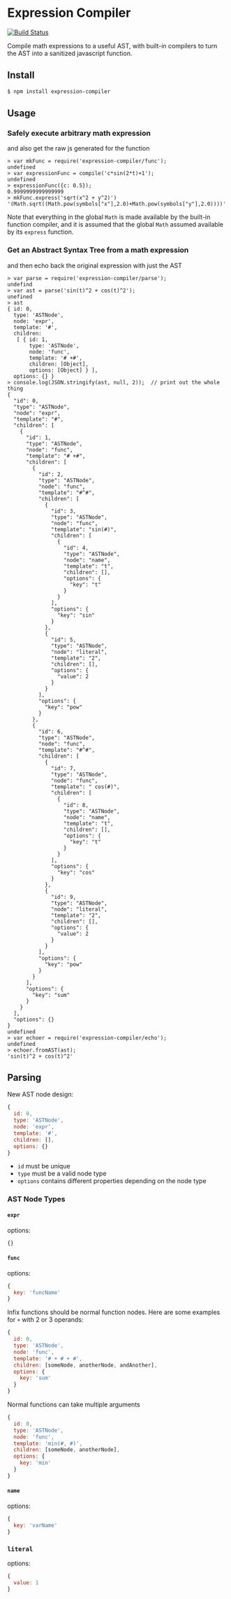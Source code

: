 Expression Compiler
===================

[![Build Status](https://travis-ci.org/uniphil/expression.svg?branch=master)](https://travis-ci.org/uniphil/expression)

Compile math expressions to a useful AST, with built-in compilers to turn the AST into a sanitized javascript function.


Install
-------

```bash
$ npm install expression-compiler
```


Usage
-----

### Safely execute arbitrary math expression

and also get the raw js generated for the function

```node
> var mkFunc = require('expression-compiler/func');
undefined
> var expressionFunc = compile('c*sin(2*t)+1');
undefined
> expressionFunc({c: 0.5});
0.9999999999999999
> mkFunc.express('sqrt(x^2 + y^2)')
'(Math.sqrt((Math.pow(symbols["x"],2.0)+Math.pow(symbols["y"],2.0))))'
```

Note that everything in the global `Math` is made available by the built-in function compiler, and it is assumed that the global `Math` assumed available by its `express` function.


### Get an Abstract Syntax Tree from a math expression

and then echo back the original expression with just the AST

```node
> var parse = require('expression-compiler/parse');
undefind
> var ast = parse('sin(t)^2 + cos(t)^2');
unefined
> ast
{ id: 0,
  type: 'ASTNode',
  node: 'expr',
  template: '#',
  children: 
   [ { id: 1,
       type: 'ASTNode',
       node: 'func',
       template: '# +#',
       children: [Object],
       options: [Object] } ],
  options: {} }
> console.log(JSON.stringify(ast, null, 2));  // print out the whole thing
{
  "id": 0,
  "type": "ASTNode",
  "node": "expr",
  "template": "#",
  "children": [
    {
      "id": 1,
      "type": "ASTNode",
      "node": "func",
      "template": "# +#",
      "children": [
        {
          "id": 2,
          "type": "ASTNode",
          "node": "func",
          "template": "#^#",
          "children": [
            {
              "id": 3,
              "type": "ASTNode",
              "node": "func",
              "template": "sin(#)",
              "children": [
                {
                  "id": 4,
                  "type": "ASTNode",
                  "node": "name",
                  "template": "t",
                  "children": [],
                  "options": {
                    "key": "t"
                  }
                }
              ],
              "options": {
                "key": "sin"
              }
            },
            {
              "id": 5,
              "type": "ASTNode",
              "node": "literal",
              "template": "2",
              "children": [],
              "options": {
                "value": 2
              }
            }
          ],
          "options": {
            "key": "pow"
          }
        },
        {
          "id": 6,
          "type": "ASTNode",
          "node": "func",
          "template": "#^#",
          "children": [
            {
              "id": 7,
              "type": "ASTNode",
              "node": "func",
              "template": " cos(#)",
              "children": [
                {
                  "id": 8,
                  "type": "ASTNode",
                  "node": "name",
                  "template": "t",
                  "children": [],
                  "options": {
                    "key": "t"
                  }
                }
              ],
              "options": {
                "key": "cos"
              }
            },
            {
              "id": 9,
              "type": "ASTNode",
              "node": "literal",
              "template": "2",
              "children": [],
              "options": {
                "value": 2
              }
            }
          ],
          "options": {
            "key": "pow"
          }
        }
      ],
      "options": {
        "key": "sum"
      }
    }
  ],
  "options": {}
}
undefined
> var echoer = require('expression-compiler/echo');
undefined
> echoer.fromAST(ast);
'sin(t)^2 + cos(t)^2'
```


Parsing
-------

New AST node design:

```javascript
{
  id: 0,
  type: 'ASTNode',
  node: 'expr',
  template: '#',
  children: [],
  options: {}
}
```

* `id` must be unique
* `type` must be a valid node type
* `options` contains different properties depending on the node type

### AST Node Types

#### `expr`

options:
```javascript
{}
```

#### `func`

options:
```javascript
{
  key: 'funcName'
}
```

Infix functions should be normal function nodes. Here are some examples for `+` with 2 or 3 operands:

```javascript
{
  id: 0,
  type: 'ASTNode',
  node: 'func',
  template: '# + # + #',
  children: [someNode, anotherNode, andAnother],
  options: {
    key: 'sum'
  }
}
```

Normal functions can take multiple arguments
```javascript
{
  id: 0,
  type: 'ASTNode',
  node: 'func',
  template: 'min(#, #)',
  children: [someNode, anotherNode],
  options: {
    key: 'min'
  }
}
```


#### `name`

options:
```javascript
{
  key: 'varName'
}
```

### `literal`

options:
```javascript
{
  value: 1
}
```
